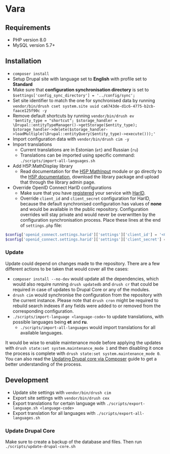 # Vara

## Requirements

* PHP version 8.0
* MySQL version 5.7+

## Installation

* `composer install`
* Setup Drupal site with language set to **English** with profile set to **Standard**
* Make sure that **configuration synchronisation directory** is set to `$settings['config_sync_directory'] = '../config/sync';`
* Set site identifier to match the one for synchronised data by running `vendor/bin/drush cset system.site uuid ca6743de-d1c6-4775-b2cb-faace125f90c -y`
* Remove default shortcuts by running `vendor/bin/drush ev '$entity_type = "shortcut"; $storage_handler = \Drupal::entityTypeManager()->getStorage($entity_type); $storage_handler->delete($storage_handler->loadMultiple(\Drupal::entityQuery($entity_type)->execute()));'`
* Import configuration data with `vendor/bin/drush cim -y`
* Import translations
  * Current translations are in Estonian (`et`) and Russian (`ru`)
  * Translations can be imported using specific command: `./scripts/import-all-languages.sh`
* Add H5P.MathDisplay library
  * Read documentation for the [H5P MathInput](https://git.drupalcode.org/project/h5p_math_input) module or go directly
  to the [H5P documentation](https://h5p.org/mathematical-expressions), download the library package and upload that
  through the library admin page.
* Override OpenID Connect HarID configurations
  * Make sure that you have [registered](https://harid.ee/et/pages/dev-info) your service with
[HarID](https://harid.ee/).
  * Override `client_id` and `client_secret` configuration for HarID, because the default synchronised configuration has
values of **none** and would be available in the public repository. Configuration overrides will stay private and would
never be overwritten by the configuration synchronisation process. Place these lines at the end of `settings.php` file:
```php
$config['openid_connect.settings.harid']['settings']['client_id'] = '<CLIENT-ID-VALUE>';
$config['openid_connect.settings.harid']['settings']['client_secret'] = '<CLIENT-SECRET-VALUE>';
```

### Update

Update could depend on changes made to the repository. There are a few different actions to be taken that would cover
all the cases:

* `composer install --no-dev` would update all the dependencies, which would also require running `drush updatedb` and `drush cr` that could be required in case of updates to Drupal Core or any of the modules.
* `drush cim` would synchronise the configuration from the repository with the current instance. Please note that `drush cron` might be required to rebuild search indexes if any fields were added to or removed from the corresponding configuration.
* `./scripts/import-language <language-code>` to update translations, with possible languages being **et** and **ru**.
  * `./scripts/import-all-languages` would import translations for all available languages.

It would be wise to enable maintenance mode before applying the updates with `drush state:set system.maintenance_mode 1`
and then disabling it once the process is complete with `drush state:set system.maintenance_mode 0`. You can also read the [Updating Drupal core via Composer](https://www.drupal.org/docs/updating-drupal/updating-drupal-core-via-composer#update-all-steps) guide to get a better understanding of the process.

## Development

* Update site settings with `vendor/bin/drush cim`
* Export site settings with `vendor/bin/drush cex`
* Export translations for certain language with `./scripts/export-language.sh <language-code>`
* Export translation for all languages with `./scripts/export-all-languages.sh`

### Update Drupal Core

Make sure to create a backup of the database and files. Then run `./scripts/update-drupal-core.sh`
